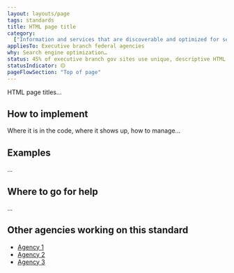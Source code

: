 ```yaml
---
layout: layouts/page
tags: standards
title: HTML page title
category:
  ["Information and services that are discoverable and optimized for search"]
appliesTo: Executive branch federal agencies
why: Search engine optimization…
status: 45% of executive branch gov sites use unique, descriptive HTML page titles
statusIndicator: 🟡
pageFlowSection: "Top of page"
---
```


HTML page titles…

## How to implement

Where it is in the code, where it shows up, how to manage…

## Examples

...

## Where to go for help

...

## Other agencies working on this standard

- [Agency 1]()
- [Agency 2]()
- [Agency 3]()

